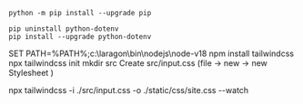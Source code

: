 


```shell
python -m pip install --upgrade pip
```
```shell
pip uninstall python-dotenv 
pip install --upgrade python-dotenv
```


SET PATH=%PATH%;c:\laragon\bin\nodejs\node-v18 
npm install tailwindcss
npx tailwindcss init
mkdir src
Create src/input.css (file -> new -> new Stylesheet )


npx tailwindcss -i ./src/input.css -o ./static/css/site.css --watch
